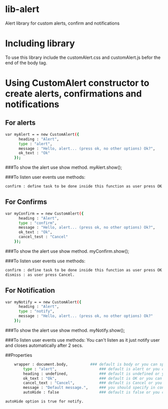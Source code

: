 # lib-alert
Alert library for custom alerts, confirm and notifications

# Including library
To use this library include the customAlert.css and customAlert.js befor the end of the body tag.

# Using CustomAlert constructor to create alerts, confirmations and notifications

## For alerts
```sh
var myAlert = = new CustomAlert({
      heading : "Alert",
      type : "alert",
      message : "Hello, alert... (press ok, no other options) Ok?",
      ok_text : "Ok"
    });
```
###To show the alert use show method.
myAlert.show();

###To listen user events use methods:
```sh
confirm : define task to be done inside this function as user press OK.
```
## For Confirms
```sh
var myConfirm = = new CustomAlert({
      heading : "Alert",
      type : "confirm",
      message : "Hello, alert... (press ok, no other options) Ok?",
      ok_text : "Ok",
      cancel_test : "Cancel"
    });
```
###To show the alert use show method.
myConfirm.show();

###To listen user events use methods:
```sh
confirm : define task to be done inside this function as user press OK.
dismiss : as user press Cancel.
```
## For Notification
```sh
var myNotify = = new CustomAlert({
      heading : "Alert",
      type : "notify",
      message : "Hello, alert... (press ok, no other options) Ok?"
    });
```
###To show the alert use show method.
myNotify.show();

###To listen user events use methods:
You can't listen as it just notify user and closes automatically after 2 secs.

##Properties
```sh
    wrapper : document.body,          ### default is body or you can specify in contructor options
		type : "alert",                   ### default is alert or you can specify in contructor options = Confirm || Notify
		heading : undefined,              ### default is undefined or you can specify in contructor options
		ok_text : "Ok",                   ### default is OK or you can specify in contructor options
		cancel_text : "Cancel",           ### default is Cancel or you can specify in contructor options
		message : "Default message.",     ### you should specify in contructor options
		autoHide : false                  ### default is false or you can specify in contructor options (auto hide in 2 sec)

autoHide option is true for notify.
```
